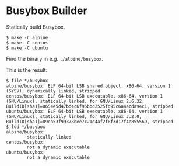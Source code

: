 # Busybox Builder

Statically build Busybox.

    $ make -C alpine
    $ make -C centos
    $ make -C ubuntu

Find the binary in e.g. `./alpine/busybox`.

This is the result:

    $ file */busybox
    alpine/busybox: ELF 64-bit LSB shared object, x86-64, version 1 (SYSV), dynamically linked, stripped
    centos/busybox: ELF 64-bit LSB executable, x86-64, version 1 (GNU/Linux), statically linked, for GNU/Linux 2.6.32, BuildID[sha1]=8654e5d47bd4c6f95bbd2525fd95c6a4acda94c1, stripped
    ubuntu/busybox: ELF 64-bit LSB executable, x86-64, version 1 (GNU/Linux), statically linked, for GNU/Linux 3.2.0, BuildID[sha1]=89ea53f99378bee7c21d4af2f8f3d17f4e855569, stripped
    $ ldd */busybox
    alpine/busybox:
            statically linked
    centos/busybox:
            not a dynamic executable
    ubuntu/busybox:
            not a dynamic executable

